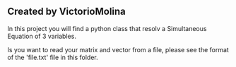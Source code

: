 Created by VictorioMolina
-------------------------
In this project you will find a python class that
resolv a Simultaneous Equation of 3 variables.

Is you want to read your matrix and vector from a file,
please see the format of the 'file.txt' file in this folder.
